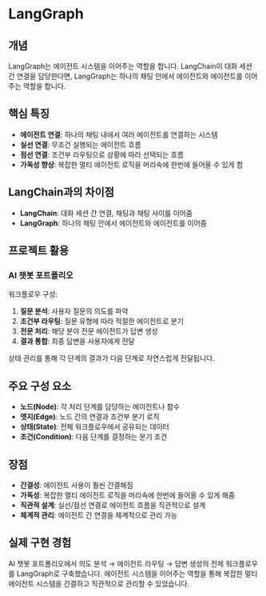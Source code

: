 # LangGraph

## 개념
LangGraph는 에이전트 시스템을 이어주는 역할을 합니다. LangChain이 대화 세션 간 연결을 담당한다면, LangGraph는 하나의 채팅 안에서 에이전트와 에이전트를 이어주는 역할을 합니다.

## 핵심 특징
- **에이전트 연결**: 하나의 채팅 내에서 여러 에이전트를 연결하는 시스템
- **실선 연결**: 무조건 실행되는 에이전트 흐름
- **점선 연결**: 조건부 라우팅으로 상황에 따라 선택되는 흐름
- **가독성 향상**: 복잡한 멀티 에이전트 로직을 머리속에 한번에 들어올 수 있게 함

## LangChain과의 차이점
- **LangChain**: 대화 세션 간 연결, 채팅과 채팅 사이를 이어줌
- **LangGraph**: 하나의 채팅 안에서 에이전트와 에이전트를 이어줌

## 프로젝트 활용
### AI 챗봇 포트폴리오
워크플로우 구성:
1. **질문 분석**: 사용자 질문의 의도를 파악
2. **조건부 라우팅**: 질문 유형에 따라 적절한 에이전트로 분기
3. **전문 처리**: 해당 분야 전문 에이전트가 답변 생성
4. **결과 통합**: 최종 답변을 사용자에게 전달

상태 관리를 통해 각 단계의 결과가 다음 단계로 자연스럽게 전달됩니다.

## 주요 구성 요소
- **노드(Node)**: 각 처리 단계를 담당하는 에이전트나 함수
- **엣지(Edge)**: 노드 간의 연결과 조건부 분기 로직
- **상태(State)**: 전체 워크플로우에서 공유되는 데이터
- **조건(Condition)**: 다음 단계를 결정하는 분기 조건

## 장점
- **간결성**: 에이전트 사용이 훨씬 간결해짐
- **가독성**: 복잡한 멀티 에이전트 로직을 머리속에 한번에 들어올 수 있게 해줌
- **직관적 설계**: 실선/점선 연결로 에이전트 흐름을 직관적으로 설계
- **체계적 관리**: 에이전트 간 연결을 체계적으로 관리 가능

## 실제 구현 경험
AI 챗봇 포트폴리오에서 의도 분석 → 에이전트 라우팅 → 답변 생성의 전체 워크플로우를 LangGraph로 구축했습니다. 에이전트 시스템을 이어주는 역할을 통해 복잡한 멀티 에이전트 시스템을 간결하고 직관적으로 관리할 수 있었습니다.
